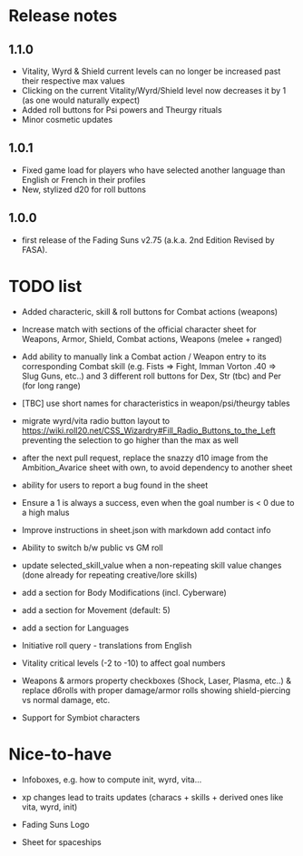 # Release notes

## 1.1.0
- Vitality, Wyrd & Shield current levels can no longer be increased past their respective max values
- Clicking on the current Vitality/Wyrd/Shield level now decreases it by 1 (as one would naturally expect)
- Added roll buttons for Psi powers and Theurgy rituals
- Minor cosmetic updates

## 1.0.1
- Fixed game load for players who have selected another language than English or French in their profiles
- New, stylized d20 for roll buttons

## 1.0.0
- first release of the Fading Suns v2.75 (a.k.a. 2nd Edition Revised by FASA).

# TODO list

- Added characteric, skill & roll buttons for Combat actions (weapons)

- Increase match with sections of the official character sheet for Weapons, Armor, Shield, Combat actions, Weapons (melee + ranged)

- Add ability to manually link a Combat action / Weapon entry to its corresponding Combat skill (e.g. Fists => Fight, Imman Vorton .40 => Slug Guns, etc..) and 3 different roll buttons for Dex, Str (tbc) and Per (for long range)

- [TBC] use short names for characteristics in weapon/psi/theurgy tables

- migrate wyrd/vita radio button layout to https://wiki.roll20.net/CSS_Wizardry#Fill_Radio_Buttons_to_the_Left
  preventing the selection to go higher than the max as well

- after the next pull request, replace the snazzy d10 image from the Ambition_Avarice sheet with own, to avoid dependency to another sheet

- ability for users to report a bug found in the sheet

- Ensure a 1 is always a success, even when the goal number is < 0 due to a high malus

- Improve instructions in sheet.json with markdown
  add contact info

- Ability to switch b/w public vs GM roll

- update selected_skill_value when a non-repeating skill value changes (done already for repeating creative/lore skills)

- add a section for Body Modifications (incl. Cyberware)

- add a section for Movement (default: 5)

- add a section for Languages

- Initiative roll query - translations from English

- Vitality critical levels (-2 to -10) to affect goal numbers

- Weapons & armors property checkboxes (Shock, Laser, Plasma, etc..) & replace d6rolls with proper damage/armor rolls showing shield-piercing vs normal damage, etc.

- Support for Symbiot characters

# Nice-to-have
- Infoboxes, e.g. how to compute init, wyrd, vita...

- xp changes lead to traits updates (characs + skills + derived ones like vita, wyrd, init)

- Fading Suns Logo

- Sheet for spaceships